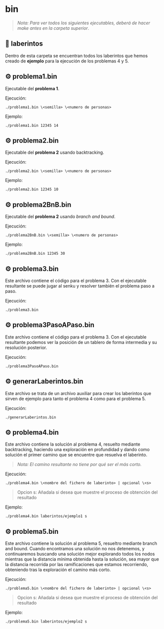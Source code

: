 # bin
>_Nota: Para ver todos los siguientes ejecutables, deberá de hacer make antes en la carpeta superior_.
## :file_folder: laberintos
Dentro de esta carpeta se encuentran todos los laberintos que hemos creado de **ejemplo** para la ejecución de los problemas 4 y 5.

## :gear: problema1.bin
Ejecutable del **problema 1**.

Ejecución: 
    
    ./problema1.bin \<semilla> \<numero de personas>

Ejemplo:

    ./problema1.bin 12345 14

## :gear: problema2.bin
Ejecutable del **problema 2** usando backtracking.

Ejecución: 
    
    ./problema2.bin \<semilla> \<numero de personas>

Ejemplo:

    ./problema2.bin 12345 10

## :gear: problema2BnB.bin
Ejecutable del **problema 2** usando _branch and bound_. 

Ejecución: 
    
    ./problema2BnB.bin \<semilla> \<numero de personas>

Ejemplo:

    ./problema2BnB.bin 12345 30
## :gear: problema3.bin
Este archivo contiene el código para el problema 3. Con el ejecutable resultante se puede jugar al senku y resolver también el problema paso a paso.
    
Ejecución: 

    ./problema3.bin

## :gear: problema3PasoAPaso.bin
Este archivo contiene el código para el problema 3. Con el ejecutable resultante podemos ver la posición de un tablero de forma intermedia y su resolución posterior.

Ejecución:
 
    ./problema3PasoAPaso.bin

## :gear: generarLaberintos.bin
Este archivo se trata de un archivo auxiliar para crear los laberintos que sirven de ejemplo para tanto el problema 4 como para el problema 5.

Ejecución: 
    
    ./generarLaberintos.bin

## :gear: problema4.bin
Este archivo contiene la solución al problema 4, resuelto mediante backtracking, haciendo una exploración en profundidad y dando como solución el primer camino que se encuentre que resuelva el laberinto.

>_Nota: El camino resultante no tiene por qué ser el más corto._

Ejecución: 
    
    ./problema4.bin \<nombre del fichero de laberinto> | opcional \<s>

>Opcion s: Añadala si desea que muestre el proceso de obtención del resultado 

Ejemplo:

    ./problema4.bin laberintos/ejemplo1 s

## :gear: problema5.bin
Este archivo contiene la solución al problema 5, resueltro mediante branch and bound. Cuando encontramos una solución no nos detenemos, y continuaremos buscando una solución mejor explorando todos los nodos mientras que la distancia mínima obtenida hasta la solución, sea mayor que la distancia recorrida por las ramificaciones que estamos recorriendo, obteniendo tras la exploración el camino más corto.
    
Ejecución: 

    ./problema5.bin \<nombre del fichero de laberinto> | opcional \<s>

>Opcion s: Añadala si desea que muestre el proceso de obtención del resultado 

Ejemplo:

    ./problema5.bin laberintos/ejemplo2 s